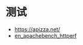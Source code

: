 # 测试

- https://apizza.net/
- [en_apachebench_httperf](http://gwan.com/en_apachebench_httperf.html)
